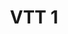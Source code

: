---
layout: event
title: 'VTT 1'
categorie: "event"
information: 1_informations
speaker: 1_speakers
---